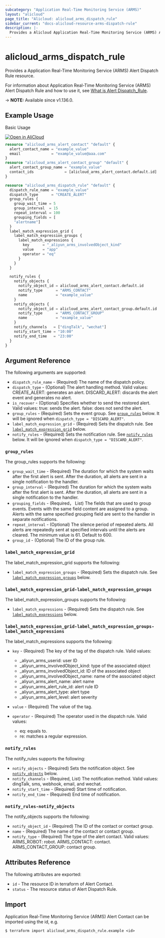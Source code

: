 ```yaml
---
subcategory: "Application Real-Time Monitoring Service (ARMS)"
layout: "alicloud"
page_title: "Alicloud: alicloud_arms_dispatch_rule"
sidebar_current: "docs-alicloud-resource-arms-dispatch-rule"
description: |-
  Provides a Alicloud Application Real-Time Monitoring Service (ARMS) Alert Dispatch rule resource.
---
```


# alicloud_arms_dispatch_rule

Provides a Application Real-Time Monitoring Service (ARMS) Alert Dispatch Rule resource.

For information about Application Real-Time Monitoring Service (ARMS) Alert Dispatch Rule and how to use it, see [What is Alert Dispatch_Rule](https://next.api.alibabacloud.com/document/ARMS/2019-08-08/CreateDispatchRule).

-> **NOTE:** Available since v1.136.0.

## Example Usage

Basic Usage

<div style="display: block;margin-bottom: 40px;"><div class="oics-button" style="float: right;position: absolute;margin-bottom: 10px;">
  <a href="https://api.aliyun.com/terraform?resource=alicloud_arms_dispatch_rule&exampleId=89aa0a33-c0da-f92e-6b08-b5208fd78cf413ea1a94&activeTab=example&spm=docs.r.arms_dispatch_rule.0.89aa0a33c0&intl_lang=EN_US" target="_blank">
    <img alt="Open in AliCloud" src="https://img.alicdn.com/imgextra/i1/O1CN01hjjqXv1uYUlY56FyX_!!6000000006049-55-tps-254-36.svg" style="max-height: 44px; max-width: 100%;">
  </a>
</div></div>

```terraform
resource "alicloud_arms_alert_contact" "default" {
  alert_contact_name = "example_value"
  email              = "example_value@aaa.com"
}
resource "alicloud_arms_alert_contact_group" "default" {
  alert_contact_group_name = "example_value"
  contact_ids              = [alicloud_arms_alert_contact.default.id]
}

resource "alicloud_arms_dispatch_rule" "default" {
  dispatch_rule_name = "example_value"
  dispatch_type      = "CREATE_ALERT"
  group_rules {
    group_wait_time = 5
    group_interval  = 15
    repeat_interval = 100
    grouping_fields = [
    "alertname"]
  }
  label_match_expression_grid {
    label_match_expression_groups {
      label_match_expressions {
        key      = "_aliyun_arms_involvedObject_kind"
        value    = "app"
        operator = "eq"
      }
    }
  }

  notify_rules {
    notify_objects {
      notify_object_id = alicloud_arms_alert_contact.default.id
      notify_type      = "ARMS_CONTACT"
      name             = "example_value"
    }
    notify_objects {
      notify_object_id = alicloud_arms_alert_contact_group.default.id
      notify_type      = "ARMS_CONTACT_GROUP"
      name             = "example_value"
    }
    notify_channels   = ["dingTalk", "wechat"]
    notify_start_time = "10:00"
    notify_end_time   = "23:00"
  }
}
```

## Argument Reference

The following arguments are supported:

* `dispatch_rule_name` - (Required) The name of the dispatch policy.
* `dispatch_type` - (Optional) The alert handling method. Valid values: CREATE_ALERT: generates an alert. DISCARD_ALERT: discards the alert event and generates no alert.
* `is_recover` - (Optional) Specifies whether to send the restored alert. Valid values: true: sends the alert. false: does not send the alert.
* `group_rules` - (Required) Sets the event group. See [`group_rules`](#group_rules) below. It will be ignored  when `dispatch_type = "DISCARD_ALERT"`.
* `label_match_expression_grid` - (Required) Sets the dispatch rule. See [`label_match_expression_grid`](#label_match_expression_grid) below. 
* `notify_rules` - (Required) Sets the notification rule. See [`notify_rules`](#notify_rules) below. It will be ignored  when `dispatch_type = "DISCARD_ALERT"`.

### `group_rules`
The group_rules supports the following:

* `group_wait_time` - (Required) The duration for which the system waits after the first alert is sent. After the duration, all alerts are sent in a single notification to the handler.
* `group_interval` - (Required) The duration for which the system waits after the first alert is sent. After the duration, all alerts are sent in a single notification to the handler.
* `grouping_fields` - (Required， List<String>) The fields that are used to group events. Events with the same field content are assigned to a group. Alerts with the same specified grouping field are sent to the handler in separate notifications. 
* `repeat_interval` - (Optional) The silence period of repeated alerts. All alerts are repeatedly sent at specified intervals until the alerts are cleared. The minimum value is 61. Default to 600.
* `group_id` - (Optional) The ID of the group rule.

### `label_match_expression_grid`
The label_match_expression_grid supports the following:

* `label_match_expression_groups` - (Required) Sets the dispatch rule. See [`label_match_expression_groups`](#label_match_expression_grid-label_match_expression_groups) below.

### `label_match_expression_grid-label_match_expression_groups`
The label_match_expression_groups supports the following:

* `label_match_expressions` - (Required) Sets the dispatch rule. See [`label_match_expressions`](#label_match_expression_grid-label_match_expression_groups-label_match_expressions) below.

### `label_match_expression_grid-label_match_expression_groups-label_match_expressions`
The label_match_expressions supports the following:

* `key` - (Required) The key of the tag of the dispatch rule. Valid values:
  * _aliyun_arms_userid: user ID
  * _aliyun_arms_involvedObject_kind: type of the associated object
  * _aliyun_arms_involvedObject_id: ID of the associated object 
  * _aliyun_arms_involvedObject_name: name of the associated object
  * _aliyun_arms_alert_name: alert name
  * _aliyun_arms_alert_rule_id: alert rule ID
  * _aliyun_arms_alert_type: alert type
  * _aliyun_arms_alert_level: alert severity

* `value` - (Required) The value of the tag.
* `operator` - (Required) The operator used in the dispatch rule. Valid values: 
  * eq: equals to. 
  * re: matches a regular expression.

### `notify_rules`
The notify_rules supports the following:

* `notify_objects` - (Required) Sets the notification object. See [`notify_objects`](#notify_rules-notify_objects) below.
* `notify_channels` - (Required, List<String>) The notification method. Valid values: dingTalk, sms, webhook, email, and wechat.
* `notify_start_time` - (Required) Start time of notification.
* `notify_end_time` - (Required) End time of notification.

### `notify_rules-notify_objects`
The notify_objects supports the following:

* `notify_object_id` - (Required) The ID of the contact or contact group.
* `name` - (Required) The name of the contact or contact group.
* `notify_type` - (Required) The type of the alert contact. Valid values: ARMS_ROBOT: robot. ARMS_CONTACT: contact. ARMS_CONTACT_GROUP: contact group.

## Attributes Reference

The following attributes are exported:

* `id` - The resource ID in terraform of Alert Contact.
* `status` - The resource status of Alert Dispatch Rule.

## Import

Application Real-Time Monitoring Service (ARMS) Alert Contact can be imported using the id, e.g.

```shell
$ terraform import alicloud_arms_dispatch_rule.example <id>
```
